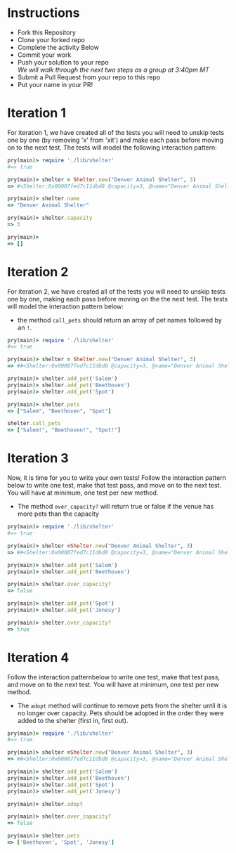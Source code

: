 # Instructions
* Fork this Repository
* Clone your forked repo
* Complete the activity Below
* Commit your work
* Push your solution to your repo  
_We will walk through the next two steps as a group at 3:40pm MT_
* Submit a Pull Request from your repo to this repo
* Put your name in your PR!

# Iteration 1

For iteration 1, we have created all of the tests you will need to unskip tests one by one (by removing 'x' from 'xit') and make each pass before moving on to the next test. The tests will model the following interaction pattern:

```ruby
pry(main)> require './lib/shelter'
#=> true

pry(main)> shelter = Shelter.new("Denver Animal Shelter", 3)
=> #<Shelter:0x00007fed7c11dbd8 @capacity=3, @name="Denver Animal Shelter", @pets=[]>

pry(main)> shelter.name
=> "Denver Animal Shelter"

pry(main)> shelter.capacity
=> 3

pry(main)>  
=> []
```

# Iteration 2

For iteration 2, we have created all of the tests you will need to unskip tests one by one, making each pass before moving on the the next test. The tests will model the interaction pattern below:
* the method `call_pets` should return an array of pet names followed by an `!`.

```ruby
pry(main)> require './lib/shelter'
#=> true

pry(main)> shelter = Shelter.new("Denver Animal Shelter", 3)
=> ##<Shelter:0x00007fed7c11dbd8 @capacity=3, @name="Denver Animal Shelter", @pets=[]>

pry(main)> shelter.add_pet('Salem')
pry(main)> shelter.add_pet('Beethoven')
pry(main)> shelter.add_pet('Spot')

pry(main)> shelter.pets
=> ["Salem", "Beethoven", "Spot"]

shelter.call_pets
=> ["Salem!", "Beethoven!", "Spot!"]

```

# Iteration 3
Now, it is time for you to write your own tests! Follow the interaction pattern below to write one test, make that test pass, and move on to the next test. You will have at minimum, one test per new method.
* The method `over_capacity?` will return true or false if the venue has more pets
than the capacity

```ruby
pry(main)> require './lib/shelter'
#=> true

pry(main)> shelter =Shelter.new("Denver Animal Shelter", 3)
=> ##<Shelter:0x00007fed7c11dbd8 @capacity=3, @name="Denver Animal Shelter", @pets=[]>

pry(main)> shelter.add_pet('Salem')
pry(main)> shelter.add_pet('Beethoven')

pry(main)> shelter.over_capacity?
=> false

pry(main)> shelter.add_pet('Spot')
pry(main)> shelter.add_pet('Jonesy')

pry(main)> shelter.over_capacity?
=> true

```


# Iteration 4
Follow the interaction patternbelow to write one test, make that test pass, and move on to the next test. You will have at minimum, one test per new method.
* The `adopt` method will continue to remove pets from the shelter until it is
no longer over capacity.  Pets should be adopted in the order they were added to the shelter (first in, first out).

```ruby
pry(main)> require './lib/shelter'
#=> true

pry(main)> shelter =Shelter.new("Denver Animal Shelter", 3)
=> ##<Shelter:0x00007fed7c11dbd8 @capacity=3, @name="Denver Animal Shelter", @pets=[]>

pry(main)> shelter.add_pet('Salem')
pry(main)> shelter.add_pet('Beethoven')
pry(main)> shelter.add_pet('Spot')
pry(main)> shelter.add_pet('Jonesy')

pry(main)> shelter.adopt

pry(main)> shelter.over_capacity?
=> false

pry(main)> shelter.pets
=> ['Beethoven', 'Spot', 'Jonesy']

```
